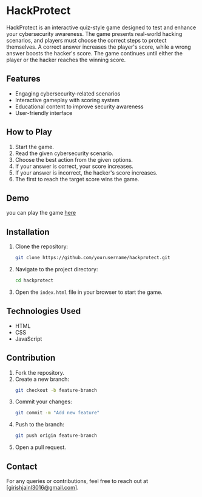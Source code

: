# HackProtect

HackProtect is an interactive quiz-style game designed to test and enhance your cybersecurity awareness. The game presents real-world hacking scenarios, and players must choose the correct steps to protect themselves. A correct answer increases the player's score, while a wrong answer boosts the hacker's score. The game continues until either the player or the hacker reaches the winning score.

## Features
- Engaging cybersecurity-related scenarios
- Interactive gameplay with scoring system
- Educational content to improve security awareness
- User-friendly interface

## How to Play
1. Start the game.
2. Read the given cybersecurity scenario.
3. Choose the best action from the given options.
4. If your answer is correct, your score increases.
5. If your answer is incorrect, the hacker's score increases.
6. The first to reach the target score wins the game.

## Demo
you can play the game <a href="https://girish-xd.github.io/hackProtect/"  >here</a>
## Installation
1. Clone the repository:
   ```bash
   git clone https://github.com/yourusername/hackprotect.git
   ```
2. Navigate to the project directory:
   ```bash
   cd hackprotect
   ```
3. Open the `index.html` file in your browser to start the game.

## Technologies Used
- HTML
- CSS
- JavaScript

## Contribution
1. Fork the repository.
2. Create a new branch:
   ```bash
   git checkout -b feature-branch
   ```
3. Commit your changes:
   ```bash
   git commit -m "Add new feature"
   ```
4. Push to the branch:
   ```bash
   git push origin feature-branch
   ```
5. Open a pull request.

## Contact
For any queries or contributions, feel free to reach out at [girishjainl3016@gmail.com].
